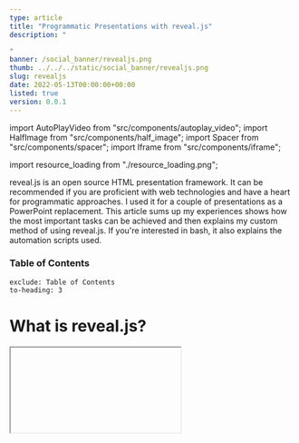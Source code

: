 ```yaml
---
type: article
title: "Programmatic Presentations with reveal.js"
description: "

"
banner: /social_banner/revealjs.png
thumb: ../../../static/social_banner/revealjs.png
slug: revealjs
date: 2022-05-13T00:00:00+00:00
listed: true
version: 0.0.1
---
```

import AutoPlayVideo from "src/components/autoplay_video";
import HalfImage from "src/components/half_image";
import Spacer from "src/components/spacer";
import Iframe from "src/components/iframe";

import resource_loading from "./resource_loading.png";

reveal.js is an open source HTML presentation framework.
It can be recommended if you are proficient with web technologies and have a heart for programmatic approaches.
I used it for a couple of presentations as a PowerPoint replacement.
This article sums up my experiences shows how the most important tasks can be achieved and then explains my custom method of using reveal.js.
If you're interested in bash, it also explains the automation scripts used.

### Table of Contents
```toc
exclude: Table of Contents
to-heading: 3
```

# What is reveal.js?
<Iframe present="2022_05_21_reveal_example/" fullscreen />

Use the blue arrows in the bottom right corner to jump between slides.
If you're using a vertical mobile device, consider turning it and reading this article in landscape mode&mdash;presentations aren't made for portrait orientation.
On desktop you can click on the presentation and then press `F` to enter fullscreen and `Esc` to exit.

# Installing and Compiling Like Me
When I went to the installation page on [revealjs.com](https://revealjs.com) I found the recommended method to not suit my taste in the slightest.
You are expected to clone the reveal.js repository, replace the provided example presentation with you own, compile and call it a day.
When you have multiple presentations you have to store the reveal.js source code multiple times and when you intend to use Git for version control, you have to create a fork of the reveal.js repo over and over again.
When searching for a workaround I realized that the compilation step doesn't actually depend on the actual presentation you are building.
This means that you can compile the reveal.js resources once and use them in multiple presentations.

<HalfImage src={resource_loading} />

Additionally my goals include high reliability&mdash;when I'm standing in front of an audience, my presentation **has** to work.
A tangent to this is the ability to present without an active internet connection.
If you're hosting your presentation locally, this might sound simple at first.
But it get's more complicated when you realize just how many typical web solutions load resources from content delivery networks (CDNs).
These CDNs might not be reachable at all time and are a big privacy concern.
Therefore I don't accept anything that doesn't get loaded from my own site.

So I created a *slightly* different way of using reveal.js:
I'm using a single Git repository for all my presentations, each in their own directory.
They have access to reveal.js with custom themes, whatever plugins I consider useful and static resources.
A custom build script `buils.sh` puts everything needed for hosting all presentations in the `public` directory.

<Spacer />

## Build Script

First of all it clones reveal.js into the build directory `reveal`, which isn't being tracked by Git (included in `.gitignore`).
After which it checks out a specific version of reveal.js.
```bash
echo "cloning reveal.js..."
git clone https://github.com/hakimel/reveal.js reveal || true
# change directory
pushd reveal
git checkout 4.3.1
```

Since I use custom themes, I copy them from the `theme` into the `reveal/css/theme/source` and `reveal/css/theme/template` directories.
```bash
echo "installing custom themes..."
cp -v ../theme/source/* ./css/theme/source
cp -v ../theme/template/* ./css/theme/template
```

Now the `reveal` directory contains everything required to compile reveal.js just like normal.
```bash
echo "installing yarn dependencies..."
rm -v package-lock.json || true
yarn install

echo "building reveal.js..."
yarn run build
popd
```

The `reveal/dist` and `reveal/plugin` directories contain all output files and get copied into the `public` folder.
```bash
echo "creating public dir..."
rm -rv public || true
mkdir -v public

echo "copying reveal output files..."
cp -rv reveal/{dist,plugin} public
```

This is also a good time to copy any static files, for example code highlighting themes.
```bash
echo "copying static files"
cp -vr static public/static
```

### Plugins
The `vendor` directory contains a few submodules, other git repositories (checked out at a specific commit) contained in a subdirectory.
These are plugins for reveal.js.
```bash
echo "copying vendor dependencies..."
cp -rv vendor public/vendor
```

Some plugins are precompiled and can't be loaded using submodules.
These plugins need to be downloaded and extracted by the build script.
```bash
echo "downloading precompiled dependencies..."
rm -rfv public/dwn_vendor
mkdir public/dwn_vendor
wget https://github.com/KaTeX/KaTeX/releases/download/v0.15.3/katex.tar.gz -O public/dwn_vendor/katex.tar.gz

echo "extracting precompiled dependencies..."
pushd public/dwn_vendor
tar xfv katex.tar.gz
rm -v katex.tar.gz
# katex needs weird dist directory
mv katex temp
mkdir katex
mv temp katex/dist
popd
```

The penultimate step is to copy the actual presentations into the `public` directory and create a table of contents `index.html`.
Such a table of contents won't be very pretty but since I always link directly to specific presentations, it's only purpose is for debugging.
And everyone knows that software developers don't deserve pretty interfaces.
```bash
echo "copying presentations..."
find . \
    -regex './[0-9][0-9][0-9][0-9]_[0-9][0-9]_[0-9][0-9]_[^/]+' \
    -exec cp -rv {} public \;

echo "creating table of contents page..."
find . \
    -regex './[0-9][0-9][0-9][0-9]_[0-9][0-9]_[0-9][0-9]_[^/]+' \
    -exec echo "<a href='{}'>{}<a><br />" \; > public/index.html
```

### Development Environment
Because no one wants to build everything over and over when they change a small detail, a few symlinks form a convenient dev environment.
This allows you to directly open your presentation `index.html` files as if they had already been copied into the `public` directory.
You can even use `live-server`, which can be installed with `yarn global add live-server`, to automatically reload the page when you change your presentation.
If you use VSCode, you can check out the [Live Server plugin](https://marketplace.visualstudio.com/items?itemName=ritwickdey.LiveServer).
```bash
echo "creating symlinks for development..."
ln -svf public/dist dist
ln -svf public/plugin plugin
ln -svf public/dwn_vendor dwn_vendor
ln -svf public/index.html index.html
```

Just don't forget to compile right before publishing the `public` directory.

## Clean Script
If you intend to undo a build or start a clean one&mdash;for example when you've changed the version of a dependency&mdash;you can use the `clean.sh` script.
```bash
echo "deleting reveal.js..."
rm -rvf reveal || true

echo "deleting public dir..."
rm -rv public || true

echo "deleting development symlinks..."
rm -v dist || true
rm -v plugin || true
rm -v dwn_vendor || true
rm -v index.html || true
```

## Integrity Checks
Automated tests can really give you the confidence you need when standing in front of a crowd.
So far I have only included the most basic check there is, testing if all referred resources are actually accessible.
The `check.sh` script does just that.
```bash
python3 -m http.server 9329 > /dev/null 2>&1 & \
    to_kill=$! && \
    sleep 1 && \
    broken-link-checker \
    -or \
    --filter-level 3 \
    --input http://localhost:9329 \
    --user-agent 'Mozilla/5.0 (X11; Linux x86_64; rv:99.0) Gecko/20100101 Firefox/99.0' || true && \
    kill $to_kill
```
This script launches a local web server and silences all output by dumping it into `/dev/null`.
The single `&` executes this command in the background.
Everything else is being executed in a separate process, which firstly sets the `to_kill` variable to the PID of the web server in the background.
Then we wait a moment for the web server to boot up and use the `broken-link-checker` program, which can be installed using `yarn global add broken-link-checker`.
In the end the web server gets shot down to avoid any zombie processes.

<!-- TODO: verify -->
# Directory Overview
Comments are in parenthesis.
```
.
├── 2022_03_07_termbaeume (one folder for each presentation)
│   ├── index.html
│   ├── ...
├── 2022_03_14_neue_formeln_messunsicherheiten
│   ├── index.html
│   ├── ...
├── dist -> public/dist
├── dwn_vendor -> public/dwn_vendor
├── plugin -> public/plugin
├── public (everything to be published)
│   ├── 2022_03_07_termbaeume
│   │   ├── ...
│   ├── 2022_03_14_neue_formeln_messunsicherheiten
│   │   ├── ...
│   ├── dist
│   │   ├── theme
│   │   ├── reset.css
│   │   ├── reveal.css
│   │   ├── reveal.esm.js
│   │   ├── reveal.esm.js.map
│   │   ├── reveal.js
│   │   └── reveal.js.map
│   ├── dwn_vendor
│   │   └── katex
│   ├── plugin
│   │   ├── ...
│   ├── static
│   │   ├── ...
│   ├── vendor
│   │   ├── ...
│   └── index.html
├── reveal (reveal.js repo)
│   ├── ...
├── static (files that don't get compiled but are used by multiple presentations)
│   └── oceanicnext.css
├── theme (custom themes, written in SCSS and compiled alongside reveal.js)
│   ├── source
│   │   ├── custom_black.scss
│   │   └── custom_white.scss
│   └── template
│       └── custom_styles.scss
├── vendor (git subdirectories for plugins)
│   └── external_code
│       ├── ...
├── build.sh
├── check.sh
├── clean.sh
└── index.html -> public/index.html
```
<!-- tree --dirsfirst -L 3  | xclip -i -selection clipboard -->

# Notes

- reveal.js as is
- my compilation method + problems
- all from same site, no CDN
- template
- my needs, decisions: interactivity not needed, simple, pretty, animated
- markdown or html
- PDF export doesn't work
- methods:
    - title page header
    - half_part, general alignment
    - lists
    - headings
    - animations
    - quotes
    - images (LaTeX with transparent background)
    - tables
    - equations (align, not align, drawbacks)
    - markings in equations
    - colouring
    - links
    - code
    - funky animations (animated stack)
- what doesn't work, why shouldn't use revealjs
- rerunning build.sh
- clean rerun
- alternatives
- example presentation

